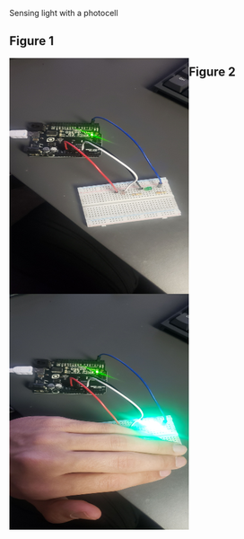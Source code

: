 Sensing light with a photocell
## Figure 1
<img align="left" alt="Figure 1" width="320px" height="420px" src="./Figure1.jpeg"/>

## Figure 2
<img align="left" alt="Figure 2" width="320px" height="420px" src="./Figure2.jpeg"/>